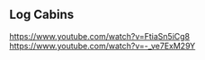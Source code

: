 ## Log Cabins

https://www.youtube.com/watch?v=FtiaSn5iCg8
https://www.youtube.com/watch?v=-_ve7ExM29Y

